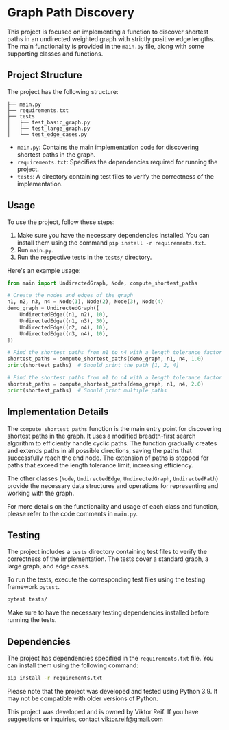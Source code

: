 # Graph Path Discovery

This project is focused on implementing a function to discover shortest paths in an undirected weighted graph with strictly positive edge lengths. The main functionality is provided in the `main.py` file, along with some supporting classes and functions.

## Project Structure

The project has the following structure:

```
├── main.py
├── requirements.txt
├── tests
│   ├── test_basic_graph.py
│   ├── test_large_graph.py
│   └── test_edge_cases.py
```

- `main.py`: Contains the main implementation code for discovering shortest paths in the graph.
- `requirements.txt`: Specifies the dependencies required for running the project.
- `tests`: A directory containing test files to verify the correctness of the implementation.

## Usage

To use the project, follow these steps:

1. Make sure you have the necessary dependencies installed. You can install them using the command `pip install -r requirements.txt`.
2. Run `main.py`.
3. Run the respective tests in the `tests/` directory.


Here's an example usage:

```python
from main import UndirectedGraph, Node, compute_shortest_paths

# Create the nodes and edges of the graph
n1, n2, n3, n4 = Node(1), Node(2), Node(3), Node(4)
demo_graph = UndirectedGraph([
    UndirectedEdge((n1, n2), 10),
    UndirectedEdge((n1, n3), 30),
    UndirectedEdge((n2, n4), 10),
    UndirectedEdge((n3, n4), 10),
])

# Find the shortest paths from n1 to n4 with a length tolerance factor of 1.0
shortest_paths = compute_shortest_paths(demo_graph, n1, n4, 1.0)
print(shortest_paths)  # Should print the path [1, 2, 4]

# Find the shortest paths from n1 to n4 with a length tolerance factor of 2.0
shortest_paths = compute_shortest_paths(demo_graph, n1, n4, 2.0)
print(shortest_paths)  # Should print multiple paths
```

## Implementation Details

The `compute_shortest_paths` function is the main entry point for discovering shortest paths in the graph. It uses a modified breadth-first search algorithm to efficiently handle cyclic paths. The function gradually creates and extends paths in all possible directions, saving the paths that successfully reach the end node. The extension of paths is stopped for paths that exceed the length tolerance limit, increasing efficiency.

The other classes (`Node`, `UndirectedEdge`, `UndirectedGraph`, `UndirectedPath`) provide the necessary data structures and operations for representing and working with the graph.

For more details on the functionality and usage of each class and function, please refer to the code comments in `main.py`.

## Testing

The project includes a `tests` directory containing test files to verify the correctness of the implementation. The tests cover a standard graph, a large graph, and edge cases.

To run the tests, execute the corresponding test files using the testing framework `pytest`.

```bash
pytest tests/
```

Make sure to have the necessary testing dependencies installed before running the tests.

## Dependencies

The project has dependencies specified in the `requirements.txt` file. You can install them using the following command:

```bash
pip install -r requirements.txt
```

Please note that the project was developed and tested using Python 3.9. It may not be compatible with older versions of Python.

This project was developed and is owned by Viktor Reif. If you have suggestions or inquiries, contact viktor.reif@gmail.com
